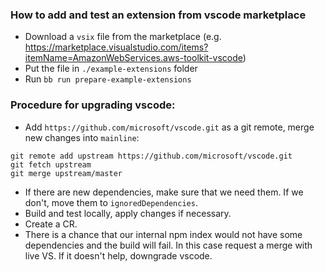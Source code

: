 ### How to add and test an extension from vscode marketplace
- Download a `vsix` file from the marketplace (e.g. https://marketplace.visualstudio.com/items?itemName=AmazonWebServices.aws-toolkit-vscode)
- Put the file in `./example-extensions` folder
- Run `bb run prepare-example-extensions`

### Procedure for upgrading vscode:
- Add `https://github.com/microsoft/vscode.git` as a git remote, merge new changes into `mainline`:
```
git remote add upstream https://github.com/microsoft/vscode.git
git fetch upstream
git merge upstream/master
```
- If there are new dependencies, make sure that we need them. If we don't, move them to `ignoredDependencies`.
- Build and test locally, apply changes if necessary.
- Create a CR.
- There is a chance that our internal npm index would not have some dependencies and the build will fail. In this case request a merge with live VS. If it doesn't help, downgrade vscode.

